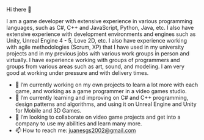 Hi there 👋

I am a game developer with extensive experience in various programming languages, such as C#, C++ and JavaScript, Python, Java, etc. I also have extensive experience with development environments and engines such as Unity, Unreal Engine 4 - 5, Love 2D, etc. I also have experience working with agile methodologies (Scrum, XP) that I have used in my university projects and in my previous jobs with various work groups in person and virtually.
I have experience working with groups of programmers and groups from various areas such as art, sound, and modeling.
I am very good at working under pressure and with delivery times.

- 🔭 I’m currently working on my own projects to learn a lot more with each game, and working as a game programmer in a video games studio.
- 🌱 I’m currently learning and improving on C# and C++ programming, design patterns and algorithms, and using it on Unreal Engine and Unity for Mobile and 3D Games.
- 👯 I’m looking to collaborate on video game projects and get into a company to use my abilities and learn many more.
- 📫 How to reach me: juanesgs2002@gmail.com
